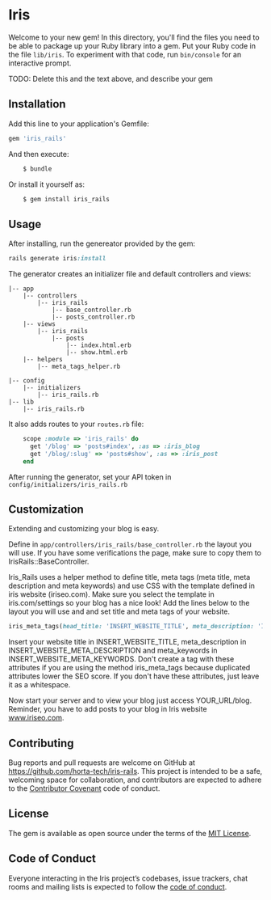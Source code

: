# Iris

Welcome to your new gem! In this directory, you'll find the files you need to be able to package up your Ruby library into a gem. Put your Ruby code in the file `lib/iris`. To experiment with that code, run `bin/console` for an interactive prompt.

TODO: Delete this and the text above, and describe your gem

## Installation

Add this line to your application's Gemfile:

```ruby
gem 'iris_rails'
```

And then execute:

```ruby
    $ bundle
```

Or install it yourself as:

```ruby
    $ gem install iris_rails
```

## Usage

After installing, run the genereator provided by the gem:

```ruby
rails generate iris:install 
```

The generator creates an initializer file and default controllers and views:

```
|-- app
    |-- controllers
        |-- iris_rails
            |-- base_controller.rb
            |-- posts_controller.rb
    |-- views
        |-- iris_rails
            |-- posts
                |-- index.html.erb
                |-- show.html.erb
    |-- helpers
        |-- meta_tags_helper.rb

|-- config
    |-- initializers
        |-- iris_rails.rb
|-- lib
    |-- iris_rails.rb
```

It also adds routes to your `routes.rb`  file:

```ruby
    scope :module => 'iris_rails' do
      get '/blog' => 'posts#index', :as => :iris_blog
      get '/blog/:slug' => 'posts#show', :as => :iris_post
    end
```

After running the generator, set your API token in `config/initializers/iris_rails.rb`

## Customization

Extending and customizing your blog is easy.

Define in `app/controllers/iris_rails/base_controller.rb` the layout you will use. If you have some verifications the page, make sure to copy them to IrisRails::BaseController.

Iris_Rails uses a helper method to define title, meta tags (meta title, meta description and meta keywords) and use CSS with the template defined in iris website (iriseo.com). Make sure you select the template in iris.com/settings so your blog has a nice look! Add the lines below to the layout you will use and and set title and meta tags of your website.

```ruby
iris_meta_tags(head_title: 'INSERT_WEBSITE_TITLE', meta_description: 'INSERT_WEBSITE_META_DESCRIPTION', meta_keywords: 'INSERT_WEBSITE_META_KEYWORDS')
```

Insert your website title in INSERT_WEBSITE_TITLE, meta_description in INSERT_WEBSITE_META_DESCRIPTION and meta_keywords in INSERT_WEBSITE_META_KEYWORDS. Don't create a tag with these attributes if you are using the method iris_meta_tags because duplicated attributes lower the SEO score. If you don't have these attributes, just leave it as a whitespace.

Now start your server and to view your blog just access YOUR_URL/blog.
Reminder, you have to add posts to your blog in Iris website www.iriseo.com.

## Contributing

Bug reports and pull requests are welcome on GitHub at https://github.com/horta-tech/iris-rails. This project is intended to be a safe, welcoming space for collaboration, and contributors are expected to adhere to the [Contributor Covenant](http://contributor-covenant.org) code of conduct.

## License

The gem is available as open source under the terms of the [MIT License](https://opensource.org/licenses/MIT).

## Code of Conduct

Everyone interacting in the Iris project’s codebases, issue trackers, chat rooms and mailing lists is expected to follow the [code of conduct](https://github.com/horta-tech/iris-rails/blob/master/CODE_OF_CONDUCT.md).
